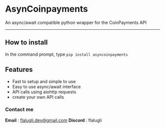 # AsynCoinpayments  

An async/await compatible python wrapper for the CoinPayments API  

---

## How to install  

In the command prompt, type `pip install asyncoinpayments`

## Features  
- Fast to setup and simple to use
- Easy to use async/await interface
- API calls using aiohttp requests  
- create your own API calls

### Contact me

**Email** : <flalugli.dev@gmail.com>
**Discord** : flalugli 